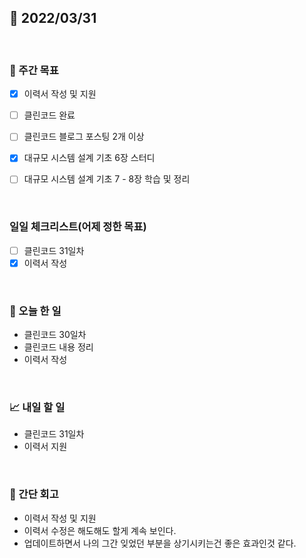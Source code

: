 ## 📅 2022/03/31

<br/>

### 🏹 주간 목표

- [x] 이력서 작성 및 지원
- [ ] 클린코드 완료
- [ ] 클린코드 블로그 포스팅 2개 이상
- [x] 대규모 시스템 설계 기초 6장 스터디
- [ ] 대규모 시스템 설계 기초 7 - 8장 학습 및 정리


<br/>

### 일일 체크리스트(어제 정한 목표)

- [ ] 클린코드 31일차
- [x] 이력서 작성

<br/>

### 💯 오늘 한 일

- 클린코드 30일차
- 클린코드 내용 정리
- 이력서 작성

<br/>

### 📈 내일 할 일

- 클린코드 31일차
- 이력서 지원

<br/>

### 🧐 간단 회고

- 이력서 작성 및 지원
- 이력서 수정은 해도해도 할게 계속 보인다.
- 업데이트하면서 나의 그간 잊었던 부분을 상기시키는건 좋은 효과인것 같다.
